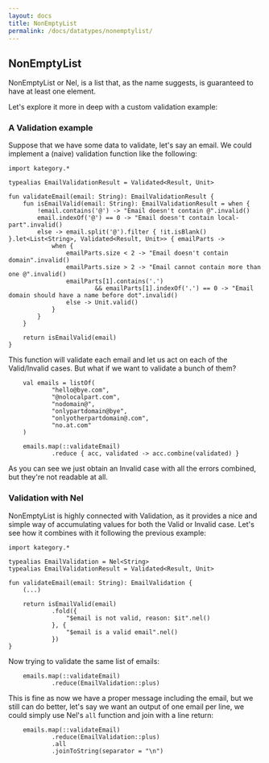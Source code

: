 ```yaml
---
layout: docs
title: NonEmptyList
permalink: /docs/datatypes/nonemptylist/
---
```


## NonEmptyList

NonEmptyList or Nel, is a list that, as the name suggests, is guaranteed to have at least one element.

Let's explore it more in deep with a custom validation example:

### A Validation example

Suppose that we have some data to validate, let's say an email. We could implement a (naive) validation function like the following:

```kotlin:ank:silent
import kategory.*

typealias EmailValidationResult = Validated<Result, Unit>

fun validateEmail(email: String): EmailValidationResult {
    fun isEmailValid(email: String): EmailValidationResult = when {
        !email.contains('@') -> "Email doesn't contain @".invalid()
        email.indexOf('@') == 0 -> "Email doesn't contain local-part".invalid()
        else -> email.split('@').filter { !it.isBlank() }.let<List<String>, Validated<Result, Unit>> { emailParts ->
            when {
                emailParts.size < 2 -> "Email doesn't contain domain".invalid()
                emailParts.size > 2 -> "Email cannot contain more than one @".invalid()
                emailParts[1].contains('.')
                        && emailParts[1].indexOf('.') == 0 -> "Email domain should have a name before dot".invalid()
                else -> Unit.valid()
            }
        }
    }

    return isEmailValid(email)
}
```

This function will validate each email and let us act on each of the Valid/Invalid cases. But what if we want to validate a bunch of them?

```kotlin:ank
    val emails = listOf(
            "hello@bye.com",
            "@nolocalpart.com",
            "nodomain@",
            "onlypartdomain@bye",
            "onlyotherpartdomain@.com",
            "no.at.com"
    )
            
    emails.map(::validateEmail)
            .reduce { acc, validated -> acc.combine(validated) }
```

As you can see we just obtain an Invalid case with all the errors combined, but they're not readable at all.

### Validation with Nel

NonEmptyList is highly connected with Validation, as it provides a nice and simple way of accumulating values for both the Valid or Invalid case. Let's see how it combines with it following the previous example:

```kotlin:ank:silent
import kategory.*

typealias EmailValidation = Nel<String>
typealias EmailValidationResult = Validated<Result, Unit>

fun validateEmail(email: String): EmailValidation {
    (...)

    return isEmailValid(email)
            .fold({
                "$email is not valid, reason: $it".nel()
            }, {
                "$email is a valid email".nel()
            })
}
```

Now trying to validate the same list of emails:

```kotlin:ank
    emails.map(::validateEmail)
            .reduce(EmailValidation::plus)
```

This is fine as now we have a proper message including the email, but we still can do better, let's say we want an output of one email per line, we could simply use Nel's `all` function and join with a line return:

```kotlin:ank
    emails.map(::validateEmail)
            .reduce(EmailValidation::plus)
            .all
            .joinToString(separator = "\n")
```
